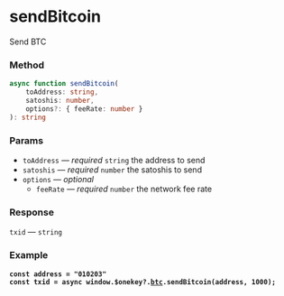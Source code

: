 # sendBitcoin

Send BTC

### Method

```typescript
async function sendBitcoin(
    toAddress: string, 
    satoshis: number, 
    options?: { feeRate: number }
): string
```

### Params

* `toAddress` — _required_ `string`  the address to send
* `satoshis` — _required_ `number` the satoshis to send
* `options` — _optional_&#x20;
  * `feeRate`  — _required_ `number` the network fee rate

### Response

`txid` — `string`

### Example

<pre class="language-typescript"><code class="lang-typescript"><strong>const address = "010203"
</strong><strong>const txid = async window.$onekey?.<a data-footnote-ref href="#user-content-fn-1">btc</a>.sendBitcoin(address, 1000);
</strong></code></pre>

[^1]: 
